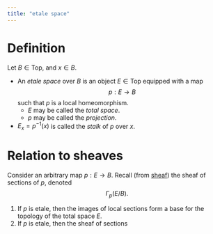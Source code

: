 ```yaml
---
title: "etale space"
---
```


# Definition
Let $B\in\text{Top}$, and $x\in B$.
- An *etale space* over $B$ is an object $E\in\text{Top}$ equipped with a map $$p:E\to B$$ such that $p$ is a local homeomorphism.
	- $E$ may be called the *total space*.
	- $p$ may be called the *projection*.
- $E_x=p^{-1}(x)$ is called the *stalk* of $p$ over $x$.

# Relation to sheaves
Consider an arbitrary map $p:E\to B$. Recall (from [sheaf](ntpy/sheaf.md)) the sheaf of sections of $p$, denoted $$\Gamma_p(E/B).$$
1. If $p$ is etale, then the images of local sections form a base for the topology of the total space $E$.
2. If $p$ is etale, then the sheaf of sections
